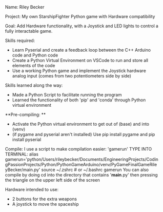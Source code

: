 Name: Riley Becker

Project: My own StarshipFighter Python game with Hardware compatibility

Goal: Add Hardware functionality, with a Joystick and LED lights
 to control a fully interactable game. 

Skills required:
 - Learn Pyserial and create a feedback loop between the C++ Arduino code and
 Python code
 - Create a Python Virtual Environment on VSCode to run and store all
 elements of the code
 - Use a working Python game and implement the Joystick hardware analog input
 (comes from two potentiometers side by side)

Skills learned along the way:
 - Made a Python Script to facilitate running the program
 - Learned the functionality of both 'pip' and 'conda' through Python
 virtual environment

**Pre-compiling: **
 - Activate the Python virtual environment to get out of (base)
and into (venv)
 - (if pygame and pyserial aren't installed) Use pip install pygame and 
 pip install pyserial

Compile:
I use a script to make compilation easier: 'gamerun'
TYPE INTO TERMINAL:
alias gamerun='python/Users/rileybecker/Documents/EngineeringProjects/CodingPassionProjects/Python/PythonGameArduino/venv/PyGameFinalGameRileyBecker/main.py'
source ~/.zshrc  # or ~/.bashrc
gamerun
You can also compile by doing cd into the directory that contains '__main__.py'
then pressing the triangle on the upper left side of the screen

Hardware intended to use:
 - 2 buttons for the extra weapons
 - A joystick to move the spaceship
